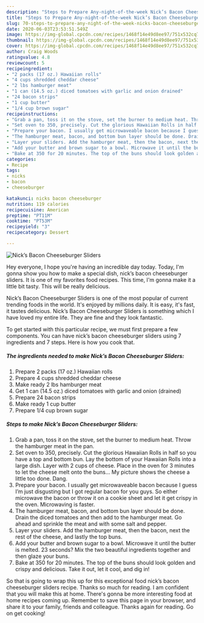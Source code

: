 ```yaml
---
description: "Steps to Prepare Any-night-of-the-week Nick’s Bacon Cheeseburger Sliders"
title: "Steps to Prepare Any-night-of-the-week Nick’s Bacon Cheeseburger Sliders"
slug: 70-steps-to-prepare-any-night-of-the-week-nicks-bacon-cheeseburger-sliders
date: 2020-06-03T23:53:51.549Z
image: https://img-global.cpcdn.com/recipes/1468f14e49d8ee97/751x532cq70/nicks-bacon-cheeseburger-sliders-recipe-main-photo.jpg
thumbnail: https://img-global.cpcdn.com/recipes/1468f14e49d8ee97/751x532cq70/nicks-bacon-cheeseburger-sliders-recipe-main-photo.jpg
cover: https://img-global.cpcdn.com/recipes/1468f14e49d8ee97/751x532cq70/nicks-bacon-cheeseburger-sliders-recipe-main-photo.jpg
author: Craig Woods
ratingvalue: 4.8
reviewcount: 5
recipeingredient:
- "2 packs (17 oz.) Hawaiian rolls"
- "4 cups shredded cheddar cheese"
- "2 lbs hamburger meat"
- "1 can (14.5 oz.) diced tomatoes with garlic and onion drained"
- "24 bacon strips"
- "1 cup butter"
- "1/4 cup brown sugar"
recipeinstructions:
- "Grab a pan, toss it on the stove, set the burner to medium heat. Throw the hamburger meat in the pan."
- "Set oven to 350, precisely. Cut the glorious Hawaiian Rolls in half so you have a top and bottom bun. Lay the bottom of your Hawaiian Rolls into a large dish. Layer with 2 cups of cheese. Place in the oven for 3 minutes to let the cheese melt onto the buns... My picture shows the cheese a little too done. Dang."
- "Prepare your bacon. I usually get microwaveable bacon because I guess I’m just disgusting but I got regular bacon for you guys. So either microwave the bacon or throw it on a cookie sheet and let it get crispy in the oven. Microwaving is faster."
- "The hamburger meat, bacon, and bottom bun layer should be done. Drain the diced tomatoes and then add to the hamburger meat. Go ahead and sprinkle the meat and with some salt and pepper."
- "Layer your sliders. Add the hamburger meat, then the bacon, next the rest of the cheese, and lastly the top buns."
- "Add your butter and brown sugar to a bowl. Microwave it until the butter is melted. 23 seconds? Mix the two beautiful ingredients together and then glaze your buns."
- "Bake at 350 for 20 minutes. The top of the buns should look golden and crispy and delicious. Take it out, let it cool, and dig in!"
categories:
- Recipe
tags:
- nicks
- bacon
- cheeseburger

katakunci: nicks bacon cheeseburger 
nutrition: 119 calories
recipecuisine: American
preptime: "PT11M"
cooktime: "PT53M"
recipeyield: "3"
recipecategory: Dessert

---
```



![Nick’s Bacon Cheeseburger Sliders](https://img-global.cpcdn.com/recipes/1468f14e49d8ee97/751x532cq70/nicks-bacon-cheeseburger-sliders-recipe-main-photo.jpg)

Hey everyone, I hope you're having an incredible day today. Today, I'm gonna show you how to make a special dish, nick’s bacon cheeseburger sliders. It is one of my favorites food recipes. This time, I'm gonna make it a little bit tasty. This will be really delicious.



Nick’s Bacon Cheeseburger Sliders is one of the most popular of current trending foods in the world. It's enjoyed by millions daily. It is easy, it's fast, it tastes delicious. Nick’s Bacon Cheeseburger Sliders is something which I have loved my entire life. They are fine and they look fantastic.


To get started with this particular recipe, we must first prepare a few components. You can have nick’s bacon cheeseburger sliders using 7 ingredients and 7 steps. Here is how you cook that.

<!--inarticleads1-->

##### The ingredients needed to make Nick’s Bacon Cheeseburger Sliders:

1. Prepare 2 packs (17 oz.) Hawaiian rolls
1. Prepare 4 cups shredded cheddar cheese
1. Make ready 2 lbs hamburger meat
1. Get 1 can (14.5 oz.) diced tomatoes with garlic and onion (drained)
1. Prepare 24 bacon strips
1. Make ready 1 cup butter
1. Prepare 1/4 cup brown sugar




<!--inarticleads2-->

##### Steps to make Nick’s Bacon Cheeseburger Sliders:

1. Grab a pan, toss it on the stove, set the burner to medium heat. Throw the hamburger meat in the pan.
1. Set oven to 350, precisely. Cut the glorious Hawaiian Rolls in half so you have a top and bottom bun. Lay the bottom of your Hawaiian Rolls into a large dish. Layer with 2 cups of cheese. Place in the oven for 3 minutes to let the cheese melt onto the buns... My picture shows the cheese a little too done. Dang.
1. Prepare your bacon. I usually get microwaveable bacon because I guess I’m just disgusting but I got regular bacon for you guys. So either microwave the bacon or throw it on a cookie sheet and let it get crispy in the oven. Microwaving is faster.
1. The hamburger meat, bacon, and bottom bun layer should be done. Drain the diced tomatoes and then add to the hamburger meat. Go ahead and sprinkle the meat and with some salt and pepper.
1. Layer your sliders. Add the hamburger meat, then the bacon, next the rest of the cheese, and lastly the top buns.
1. Add your butter and brown sugar to a bowl. Microwave it until the butter is melted. 23 seconds? Mix the two beautiful ingredients together and then glaze your buns.
1. Bake at 350 for 20 minutes. The top of the buns should look golden and crispy and delicious. Take it out, let it cool, and dig in!




So that is going to wrap this up for this exceptional food nick’s bacon cheeseburger sliders recipe. Thanks so much for reading. I am confident that you will make this at home. There's gonna be more interesting food at home recipes coming up. Remember to save this page in your browser, and share it to your family, friends and colleague. Thanks again for reading. Go on get cooking!
